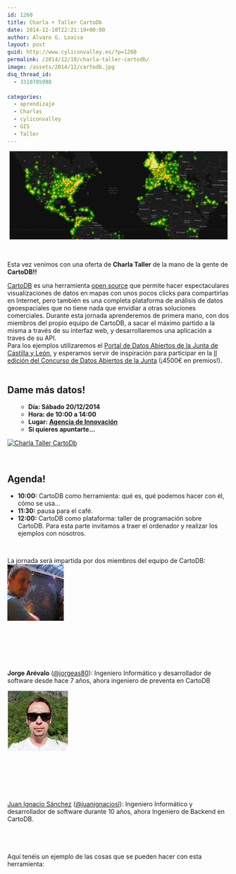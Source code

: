 ```yaml
---
id: 1260
title: Charla + Taller CartoDb
date: 2014-12-10T22:21:19+00:00
author: Alvaro G. Loaisa
layout: post
guid: http://www.cyliconvalley.es/?p=1260
permalink: /2014/12/10/charla-taller-cartodb/
image: /assets/2014/12/cartodb.jpg
dsq_thread_id:
  - 3310785988

categories:
  - aprendizaje
  - Charlas
  - cyliconvalley
  - GIS
  - Taller
---
```

<p style="text-align: center;">
  <img class="alignnone size-full wp-image-1262" title="cartodb" src="/assets/2014/12/cartodb.jpg" alt="" width="495" height="200" />
</p>

&nbsp;
  
Esta vez venimos con una oferta de **Charla Taller** de la mano de la gente de **CartoDB!!**

<div>
  <a href="http://cartodb.com/" target="_blank">CartoDB</a> es una herramienta <a href="https://github.com/CartoDB/cartodb" target="_blank">open source</a> que permite hacer espectaculares visualizaciones de datos en mapas con unos pocos clicks para compartirlas en Internet, pero también es una completa plataforma de análisis de datos geoespaciales que no tiene nada que envidiar a otras soluciones comerciales. Durante esta jornada aprenderemos de primera mano, con dos miembros del propio equipo de CartoDB, a sacar el máximo partido a la misma a través de su interfaz web, y desarrollaremos una aplicación a traves de su API.
</div>

<div>
  Para los ejemplos utilizaremos el <a href="http://www.datosabiertos.jcyl.es/" target="_blank">Portal de Datos Abiertos de la Junta de Castilla y León</a>, y esperamos servir de inspiración para participar en la <a href="http://blogs.jcyl.es/wp/gobiernoabierto/2014/11/11/ii-edicion-del-concurso-de-datos-abiertos/" target="_blank">II edición del Concurso de Datos Abiertos de la Junta</a> (¡4500€ en premios!).
</div>

<div>
  &nbsp;</p> 
  
  <h2>
    Dame más datos!
  </h2>
  
  <ul>
    <ul>
      <li>
        <strong>Día: Sábado 20/12/2014</strong>
      </li>
      <li>
        <strong>Hora: de 10:00 a 14:00</strong>
      </li>
      <li>
        <strong>Lugar: <a href="http://www.valladolidadelante.es/nosotros" target="_blank">Agencia de Innovación</a></strong>
      </li>
      <li>
        <strong>Si quieres apuntarte… </strong>
      </li>
    </ul>
  </ul>
  
  <p>
    <a title="" href="https://eventbrite.es/event/14901282136/" target="_blank"><img src="https://www.eventbrite.es/custombutton?eid=14901282136" alt="Charla Taller CartoDb" /></a>
  </p>
  
  <p>
    &nbsp;
  </p>
  
  <h2>
    Agenda!
  </h2>
</div>

<div>
  <ul>
    <li>
      <strong>10:00:</strong> CartoDB como herramienta: qué es, qué podemos hacer con él, cómo se usa&#8230;
    </li>
    <li>
      <strong>11:30:</strong> pausa para el café.
    </li>
    <li>
      <strong>12:00:</strong> CartoDB como plataforma: taller de programación sobre CartoDB. Para esta parte invitamos a traer el ordenador y realizar los ejemplos con nosotros.
    </li>
  </ul>
</div>

&nbsp;

<div>
  La jornada será impartida por dos miembros del equipo de CartoDB:
</div>

<img class="alignleft size-full wp-image-1273" title="foto_jorge_arevalo" src="/assets/2014/12/foto_jorge_arevalo.jpg" alt="" width="128" height="128" />

&nbsp;

&nbsp;

&nbsp;

**Jorge Arévalo** (<a href="https://twitter.com/jorgeas80" target="_blank">@jorgeas80</a>): Ingeniero Informático y desarrollador de software desde hace 7 años, ahora ingeniero de preventa en CartoDB

<div>
  <p>
    <img class="alignleft size-full wp-image-1278" title="nacho2" src="/assets/2014/12/nacho2.jpg" alt="" width="139" height="139" />
  </p>
  
  <p>
    &nbsp;
  </p>
  
  <p>
    &nbsp;
  </p>
  
  <p>
    &nbsp;
  </p>
  
  <p>
    <a href="https://www.linkedin.com/in/juanignaciosl" target="_blank">Juan Ignacio Sánchez</a> (<a href="https://twitter.com/juanignaciosl" target="_blank">@juanignaciosl</a>): Ingeniero Informático y desarrollador de software durante 10 años, ahora Ingeniero de Backend en CartoDB.<br /> &nbsp;<br /> &nbsp;<br /> &nbsp;<br /> &nbsp;<br /> Aquí tenéis un ejemplo de las cosas que se pueden hacer con esta herramienta:
  </p>
  
  <p>
    </div>